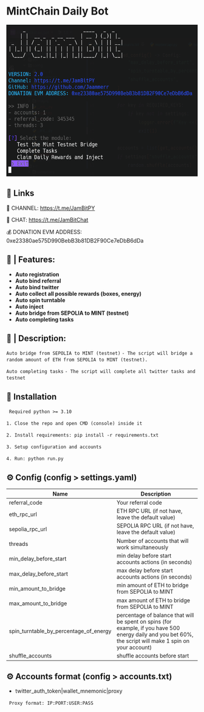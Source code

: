 
# MintChain Daily Bot


 <img height="400" width="600" src="./console/images/console.png" alt="qr"/>


## 🔗 Links

🔔 CHANNEL: https://t.me/JamBitPY

💬 CHAT: https://t.me/JamBitChat

💰 DONATION EVM ADDRESS: 0xe23380ae575D990BebB3b81DB2F90Ce7eDbB6dDa


## 🤖 | Features:

- **Auto registration**
- **Auto bind referral**
- **Auto bind twitter**
- **Auto collect all possible rewards (boxes, energy)**
- **Auto spin turntable**
- **Auto inject**
- **Auto bridge from SEPOLIA to MINT (testnet)**
- **Auto completing tasks**


## 📝 | Description:
```Auto bridge from SEPOLIA to MINT (testnet)```
```- The script will bridge a random amount of ETH from SEPOLIA to MINT (testnet).```

```Auto completing tasks```
```- The script will complete all twitter tasks and testnet```




## 🚀 Installation
`` Required python >= 3.10``

``1. Close the repo and open CMD (console) inside it``

``2. Install requirements: pip install -r requirements.txt``

``3. Setup configuration and accounts``

``4. Run: python run.py``


## ⚙️ Config (config > settings.yaml)

| Name    | Description                                                                                                                                                |
|---------|------------------------------------------------------------------------------------------------------------------------------------------------------------|
| referral_code | Your referral code                                                                                                                                         |
| eth_rpc_url | ETH RPC URL (if not have, leave the default value)                                                                                                         |
| sepolia_rpc_url | SEPOLIA RPC URL (if not have, leave the default value)                                                                                                     |
| threads | Number of accounts that will work simultaneously                                                                                                           |
| min_delay_before_start | min delay before start accounts actions (in seconds)                                                                                                       |
| max_delay_before_start | max delay before start accounts actions (in seconds)                                                                                                       |
| min_amount_to_bridge | min amount of ETH to bridge from SEPOLIA to MINT                                                                                                           |
| max_amount_to_bridge | max amount of ETH to bridge from SEPOLIA to MINT                                                                                                           |
| spin_turntable_by_percentage_of_energy | percentage of balance that will be spent on spins (for example, if you have 500 energy daily and you bet 60%, the script will make 1 spin on your account) |
| shuffle_accounts | shuffle accounts before start                                                                                                                              |


## ⚙️ Accounts format (config > accounts.txt)

- twitter_auth_token|wallet_mnemonic|proxy

`` Proxy format: IP:PORT:USER:PASS``
